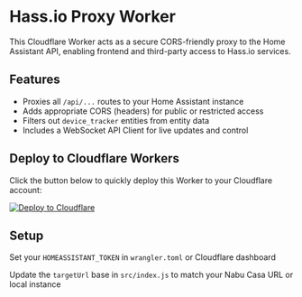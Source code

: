 # Hass.io Proxy Worker

This Cloudflare Worker acts as a secure CORS-friendly proxy to the Home Assistant API, enabling frontend and third-party access to Hass.io services.

## Features

- Proxies all `/api/...` routes to your Home Assistant instance
- Adds appropriate CORS (headers) for public or restricted access
- Filters out `device_tracker` entities from entity data
- Includes a WebSocket API Client for live updates and control

## Deploy to Cloudflare Workers

Click the button below to quickly deploy this Worker to your Cloudflare account:

[![Deploy to Cloudflare](https://deploy.workers.cloudflare.com/button)](https://deploy.workers.cloudflare.com/?url=https://github.com/jmbish04/hassio-proxy-worker)

## Setup

Set your `HOMEASSISTANT_TOKEN` in `wrangler.toml` or Cloudflare dashboard

Update the `targetUrl` base in `src/index.js` to match your Nabu Casa URL or local instance
